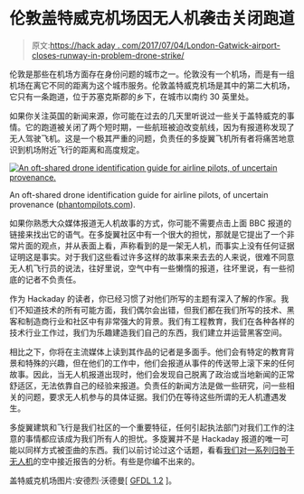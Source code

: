 # 伦敦盖特威克机场因无人机袭击关闭跑道

> 原文:[https://hack aday . com/2017/07/04/London-Gatwick-airport-closes-runway-in-problem-drone-strike/](https://hackaday.com/2017/07/04/london-gatwick-airport-closes-runway-in-alleged-drone-strike/)

伦敦是那些在机场方面存在身份问题的城市之一。伦敦没有一个机场，而是有一组机场在离它不同的距离为这个城市服务。伦敦盖特威克机场是其中的第二大机场，它只有一条跑道，位于苏塞克斯郡的乡下，在城市以南约 30 英里处。

如果你关注英国的新闻来源，你可能在过去的几天里听说过一些关于盖特威克的事情。它的跑道被关闭了两个短时期，一些航班被迫改变航线，因为有报道称发现了无人驾驶飞机。这是一个极其严重的问题，负责任的多旋翼飞机所有者将痛苦地意识到机场附近飞行的距离和高度规定。

[![An oft-shared drone identification guide for airline pilots, of uncertain provenance.](../Images/1714df9355d36e0b5c13a1d76a85b63a.png)](https://hackaday.com/wp-content/uploads/2017/07/aircraft-id-guide-for-airline-pilots.jpg)

An oft-shared drone identification guide for airline pilots, of uncertain provenance ([phantompilots.com](https://phantompilots.com/threads/aircraft-identification-guide-for-airline-pilots.75482/)).

如果你熟悉大众媒体报道无人机故事的方式，你可能不需要点击上面 BBC 报道的链接来找出它的语气。在多旋翼社区中有一个很大的担忧，那就是它提出了一个非常片面的观点，并从表面上看，声称看到的是一架无人机，而事实上没有任何证据证明这是事实。对于我们这些看过许多这样的故事来来去去的人来说，很难不同意无人机飞行员的说法，往好里说，空气中有一些懒惰的报道，往坏里说，有一些彻底的记者不负责任。

作为 Hackaday 的读者，你已经习惯了对他们所写的主题有深入了解的作家。我们不知道技术的所有可能方面，我们偶尔会出错，但我们都在我们所写的技术、黑客和制造商行业和社区中有非常强大的背景。我们有工程教育，我们在各种各样的技术行业工作过，我们为乐趣建造我们自己的东西，我们建立并运营黑客空间。

相比之下，你将在主流媒体上读到其作品的记者是多面手。他们会有特定的教育背景和特殊的兴趣，但在他们的工作中，他们会报道从事件的传送带上滚下来的任何故事。因此，当无人机报道出现时，他们会发现自己脱离了政治或当地新闻的正常舒适区，无法依靠自己的经验来报道。负责任的新闻方法是做一些研究，问一些相关的问题，要求无人机参与的具体证据。我们仍在等待这些所谓的无人机遭遇发生。

多旋翼建筑和飞行是我们社区的一个重要特征，任何引起执法部门对我们工作的注意的事情都应该成为我们所有人的担忧。多旋翼并不是 Hackaday 报道的唯一可能以同样方式被歪曲的东西。我们以前讨论过这个话题，看看[我们对一系列归咎于无人机](http://hackaday.com/2016/05/02/debunking-the-drone-versus-plane-hysteria/)的空中接近报告的分析。有些是你编不出来的。

盖特威克机场图片:安德烈·沃德曼[ [GFDL 1.2](https://commons.wikimedia.org/wiki/File:London_-_Gatwick_(LGW_-_EGKK)_AN1763497.jpg) ]。